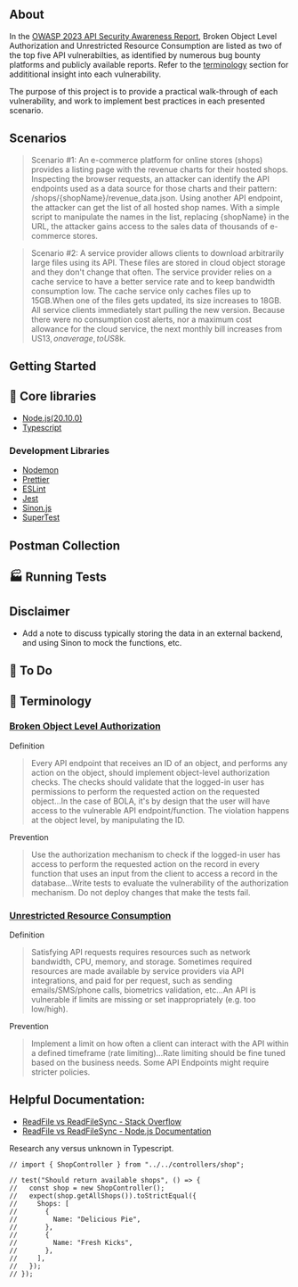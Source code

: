 ## About

In the [OWASP 2023 API Security Awareness Report](https://owasp.org/API-Security/editions/2023/en/0x03-introduction/), Broken Object Level Authorization and Unrestricted Resource Consumption are listed as two of the top five API vulnerabilties, as identified by numerous bug bounty platforms and publicly available reports. Refer to the [terminology](#🔖-terminology) section for addititional insight into each vulnerability.

The purpose of this project is to provide a practical walk-through of each vulnerability, and work to implement best practices in each presented scenario.

## Scenarios

> Scenario #1: An e-commerce platform for online stores (shops) provides a listing page with the revenue charts for their hosted shops. Inspecting the browser requests, an attacker can identify the API endpoints used as a data source for those charts and their pattern: /shops/{shopName}/revenue_data.json. Using another API endpoint, the attacker can get the list of all hosted shop names. With a simple script to manipulate the names in the list, replacing {shopName} in the URL, the attacker gains access to the sales data of thousands of e-commerce stores.

> Scenario #2: A service provider allows clients to download arbitrarily large files using its API. These files are stored in cloud object storage and they don't change that often. The service provider relies on a cache service to have a better service rate and to keep bandwidth consumption low. The cache service only caches files up to 15GB.When one of the files gets updated, its size increases to 18GB. All service clients immediately start pulling the new version. Because there were no consumption cost alerts, nor a maximum cost allowance for the cloud service, the next monthly bill increases from US$13, on average, to US$8k.

## Getting Started

## 🔧 Core libraries

- [Node.js(20.10.0)](https://nodejs.org/en)
- [Typescript](https://www.typescriptlang.org/)

### Development Libraries

- [Nodemon](https://nodemon.io/)
- [Prettier](https://prettier.io/)
- [ESLint](https://eslint.org)
- [Jest](https://jestjs.io)
- [Sinon.js](https://sinonjs.org)
- [SuperTest](https://www.npmjs.com/package/supertest)

## Postman Collection

## 🏭 Running Tests

## Disclaimer
- Add a note to discuss typically storing the data in an external backend, and using Sinon to mock the functions, etc.

## 🚧 To Do

## 🔖 Terminology

### [Broken Object Level Authorization](https://owasp.org/API-Security/editions/2023/en/0xa1-broken-object-level-authorization/)

Definition

> Every API endpoint that receives an ID of an object, and performs any action on the object, should implement object-level authorization checks. The checks should validate that the logged-in user has permissions to perform the requested action on the requested object...In the case of BOLA, it's by design that the user will have access to the vulnerable API endpoint/function. The violation happens at the object level, by manipulating the ID.

Prevention

> Use the authorization mechanism to check if the logged-in user has access to perform the requested action on the record in every function that uses an input from the client to access a record in the database...Write tests to evaluate the vulnerability of the authorization mechanism. Do not deploy changes that make the tests fail.

### [Unrestricted Resource Consumption](https://owasp.org/API-Security/editions/2023/en/0xa4-unrestricted-resource-consumption/)

Definition

> Satisfying API requests requires resources such as network bandwidth, CPU, memory, and storage. Sometimes required resources are made available by service providers via API integrations, and paid for per request, such as sending emails/SMS/phone calls, biometrics validation, etc...An API is vulnerable if limits are missing or set inappropriately (e.g. too low/high).

Prevention

> Implement a limit on how often a client can interact with the API within a defined timeframe (rate limiting)...Rate limiting should be fine tuned based on the business needs. Some API Endpoints might require stricter policies.

## Helpful Documentation:
- [ReadFile vs ReadFileSync - Stack Overflow](https://stackoverflow.com/questions/17604866/difference-between-readfile-and-readfilesync)
- [ReadFile vs ReadFileSync - Node.js Documentation](https://nodejs.org/dist/latest-v6.x/docs/api/fs.html#fs_fs_readfile_file_options_callback)

Research any versus unknown in Typescript.


```
// import { ShopController } from "../../controllers/shop";

// test("Should return available shops", () => {
//   const shop = new ShopController();
//   expect(shop.getAllShops()).toStrictEqual({
//     Shops: [
//       {
//         Name: "Delicious Pie",
//       },
//       {
//         Name: "Fresh Kicks",
//       },
//     ],
//   });
// });
```
